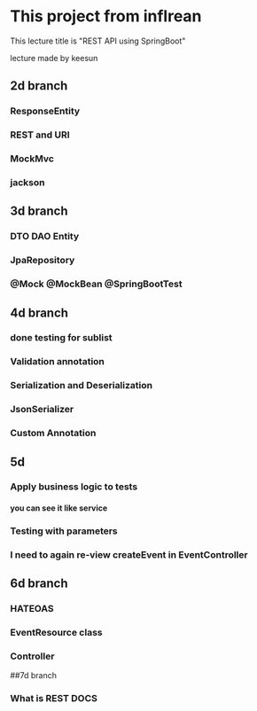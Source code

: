  
# This project from inflrean

This lecture title is "REST API using SpringBoot"

lecture made by keesun

## 2d branch

### ResponseEntity

### REST and URI

### MockMvc

### jackson

## 3d branch

### DTO DAO Entity

### JpaRepository

### @Mock @MockBean @SpringBootTest

## 4d branch

### done testing for sublist

### Validation annotation

### Serialization and Deserialization

###  JsonSerializer<Errors>  

### Custom Annotation

## 5d

###  Apply business logic to tests 

#### you can see it like service

### Testing with parameters

### I need to again re-view createEvent in EventController


## 6d branch

### HATEOAS

### EventResource class

### Controller


##7d branch

### What is REST DOCS